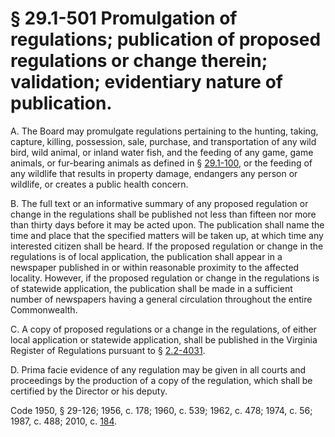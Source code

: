 # § 29.1-501 Promulgation of regulations; publication of proposed regulations or change therein; validation; evidentiary nature of publication.

<p>A. The Board may promulgate regulations pertaining to the hunting, taking, capture, killing, possession, sale, purchase, and transportation of any wild bird, wild animal, or inland water fish, and the feeding of any game, game animals, or fur-bearing animals as defined in § <a href='http://law.lis.virginia.gov/vacode/29.1-100/'>29.1-100</a>, or the feeding of any wildlife that results in property damage, endangers any person or wildlife, or creates a public health concern.</p><p>B. The full text or an informative summary of any proposed regulation or change in the regulations shall be published not less than fifteen nor more than thirty days before it may be acted upon. The publication shall name the time and place that the specified matters will be taken up, at which time any interested citizen shall be heard. If the proposed regulation or change in the regulations is of local application, the publication shall appear in a newspaper published in or within reasonable proximity to the affected locality. However, if the proposed regulation or change in the regulations is of statewide application, the publication shall be made in a sufficient number of newspapers having a general circulation throughout the entire Commonwealth.</p><p>C. A copy of proposed regulations or a change in the regulations, of either local application or statewide application, shall be published in the Virginia Register of Regulations pursuant to § <a href='http://law.lis.virginia.gov/vacode/2.2-4031/'>2.2-4031</a>.</p><p>D. Prima facie evidence of any regulation may be given in all courts and proceedings by the production of a copy of the regulation, which shall be certified by the Director or his deputy.</p><p>Code 1950, § 29-126; 1956, c. 178; 1960, c. 539; 1962, c. 478; 1974, c. 56; 1987, c. 488; 2010, c. <a href='http://lis.virginia.gov/cgi-bin/legp604.exe?101+ful+CHAP0184'>184</a>.</p>